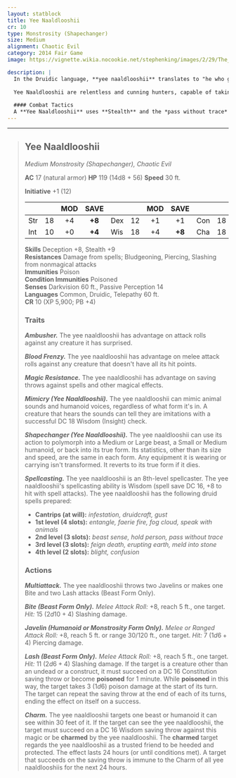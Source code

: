 ```yaml
---
layout: statblock
title: Yee Naaldlooshii
cr: 10
type: Monstrosity (Shapechanger)
size: Medium
alignment: Chaotic Evil
category: 2014 Fair Game
image: https://vignette.wikia.nocookie.net/stephenking/images/2/29/The_Wendigo.jpg/revision/latest?cb=20150316180502

description: |
  In the Druidic language, **yee naaldlooshii** translates to "he who goes on all fours.” They are more commonly known as **Skinwalkers**, the twisted reflections of druids who sought access to the highest levels of magic through the most nefarious and darkest means: sacrificing a loved one to the powers of the Shadowfell. They are the embodiment of corruption and unnatural decay, performing perverse ceremonies and manipulating natural magic for evil.
  
  Yee Naaldlooshii are relentless and cunning hunters, capable of taking the form of any number of beasts or hybrid creatures. They use **Mimicry** and **Shapechanger** to lure unsuspecting victims, often taking on the identity of a common traveler or a member of an adventuring party. Their true form is a corrupted reflection of their previous humanoid appearance, often accompanied by the stench of death.
  
  #### Combat Tactics
  A **Yee Naaldlooshii** uses **Stealth** and the *pass without trace* spell to remain hidden, seeking to **surprise** the party. It utilizes **Blood Frenzy** to press its advantage in melee, making a frenzy of **Multiattacks** (Bite and Lash) in its beast form or using its spells (*blight, erupting earth*) to deal burst damage. It uses **Charm** and its powerful **Spellcasting** (*beast bond, speak with animals*) to sow chaos and control both humanoids and animals, turning a forest into its thrall. When cornered, it uses its high AC and resistances, then leverages *entangle, fog cloud*, or *meld into stone* in combination with its **Shapechanger** ability to slip away before it can be truly defeated.
---
```


___
> ## Yee Naaldlooshii
> *Medium Monstrosity (Shapechanger), Chaotic Evil*
> 
> **AC** 17 (natural armor) **HP** 119 (14d8 + 56) **Speed** 30 ft.
> 
> **Initiative** +1 (12)
>
> | | | MOD | SAVE | | | MOD | SAVE | | | MOD | SAVE |
> |:--|:-:|:----:|:----:|:--|:-:|:----:|:----:|:--|:-:|:----:|:----:|
> |Str| 18| +4 | **+8** |Dex| 12| +1 | +1 |Con| 18| +4 | +4 |
> |Int| 10| +0 | **+4** |Wis| 18| +4 | **+8** |Cha| 18| +4 | **+8** |
>
> **Skills** Deception +8, Stealth +9  
> **Resistances** Damage from spells; Bludgeoning, Piercing, Slashing from nonmagical attacks  
> **Immunities** Poison  
> **Condition Immunities** Poisoned  
> **Senses** Darkvision 60 ft., Passive Perception 14  
> **Languages** Common, Druidic, Telepathy 60 ft.  
> **CR** 10 (XP 5,900; PB +4)
>
> ### Traits
>
> ***Ambusher.*** The yee naaldlooshii has advantage on attack rolls against any creature it has surprised.
>
> ***Blood Frenzy.*** The yee naaldlooshii has advantage on melee attack rolls against any creature that doesn't have all its hit points.
>
> ***Magic Resistance.*** The yee naaldlooshii has advantage on saving throws against spells and other magical effects.
>
> ***Mimicry (Yee Naaldlooshii).*** The yee naaldlooshii can mimic animal sounds and humanoid voices, regardless of what form it's in. A creature that hears the sounds can tell they are imitations with a successful DC 18 Wisdom (Insight) check.
>
> ***Shapechanger (Yee Naaldlooshii).*** The yee naaldlooshii can use its action to polymorph into a Medium or Large beast, a Small or Medium humanoid, or back into its true form. Its statistics, other than its size and speed, are the same in each form. Any equipment it is wearing or carrying isn't transformed. It reverts to its true form if it dies.
>
> ***Spellcasting.*** The yee naaldlooshii is an 8th-level spellcaster. The yee naaldlooshii's spellcasting ability is Wisdom (spell save DC 16, +8 to hit with spell attacks). The yee naaldlooshii has the following druid spells prepared:
> * **Cantrips (at will):** *infestation, druidcraft, gust*
> * **1st level (4 slots):** *entangle, faerie fire, fog cloud, speak with animals*
> * **2nd level (3 slots):** *beast sense, hold person, pass without trace*
> * **3rd level (3 slots):** *feign death, erupting earth, meld into stone*
> * **4th level (2 slots):** *blight, confusion*
>
> ### Actions
>
> ***Multiattack.*** The yee naaldlooshii throws two Javelins or makes one Bite and two Lash attacks (Beast Form Only).
>
> ***Bite (Beast Form Only).*** *Melee Attack Roll:* +8, reach 5 ft., one target. *Hit:* 15 ($2d10 + 4$) Slashing damage.
>
> ***Javelin (Humanoid or Monstrosity Form Only).*** *Melee or Ranged Attack Roll:* +8, reach 5 ft. or range 30/120 ft., one target. *Hit:* 7 ($1d6 + 4$) Piercing damage.
>
> ***Lash (Beast Form Only).*** *Melee Attack Roll:* +8, reach 5 ft., one target. *Hit:* 11 ($2d6 + 4$) Slashing damage. If the target is a creature other than an undead or a construct, it must succeed on a DC 16 Constitution saving throw or become **poisoned** for 1 minute. While **poisoned** in this way, the target takes 3 ($1d6$) poison damage at the start of its turn. The target can repeat the saving throw at the end of each of its turns, ending the effect on itself on a success.
>
> ***Charm.*** The yee naaldlooshii targets one beast or humanoid it can see within 30 feet of it. If the target can see the yee naaldlooshii, the target must succeed on a DC 16 Wisdom saving throw against this magic or be **charmed** by the yee naaldlooshii. The **charmed** target regards the yee naaldlooshii as a trusted friend to be heeded and protected. The effect lasts 24 hours (or until conditions met). A target that succeeds on the saving throw is immune to the Charm of all yee naaldlooshiis for the next 24 hours.